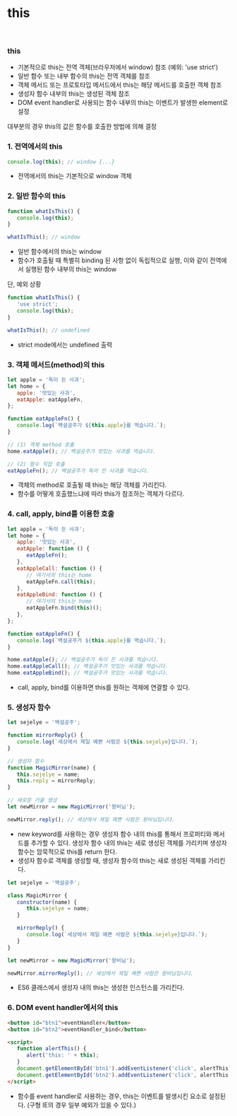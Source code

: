 # this

<br>

### this

-  기본적으로 this는 전역 객체(브라우저에서 window) 참조 (예외: 'use strict')
-  일반 함수 또는 내부 함수의 this는 전역 객체를 참조
-  객체 메서드 또는 프로토타입 메서드에서 this는 해당 메서드를 호출한 객체 참조
-  생성자 함수 내부의 this는 생성된 객체 참조
-  DOM event handler로 사용되는 함수 내부의 this는 이벤트가 발생한 element로 설정

대부분의 경우 this의 값은 함수를 호출한 방법에 의해 결정

### 1. 전역에서의 this

```js
console.log(this); // window {...}
```

-  전역에서의 this는 기본적으로 window 객체

### 2. 일반 함수의 this

```js
function whatIsThis() {
   console.log(this);
}

whatIsThis(); // window
```

-  일반 함수에서의 this는 window
-  함수가 호출될 때 특별히 binding 된 사항 없이 독립적으로 실행, 이와 같이 전역에서 실행된 함수 내부의 this는 window

단, 예외 상황

```js
function whatIsThis() {
   'use strict';
   console.log(this);
}

whatIsThis(); // undefined
```

-  strict mode에서는 undefined 출력

### 3. 객체 메서드(method)의 this

```js
let apple = '독이 든 사과';
let home = {
   apple: '맛있는 사과',
   eatApple: eatAppleFn,
};

function eatAppleFn() {
   console.log(`백설공주가 ${this.apple}를 먹습니다.`);
}

// (1) 객체 method 호출
home.eatApple(); // 백설공주가 맛있는 사과를 먹습니다.

// (2) 함수 직접 호출
eatAppleFn(); // 백설공주가 독이 든 사과를 먹습니다.
```

-  객체의 method로 호출될 때 this는 해당 객체를 가리킨다.
-  함수를 어떻게 호출했느냐에 따라 this가 참조하는 객체가 다르다.

### 4. call, apply, bind를 이용한 호출

```js
let apple = '독이 든 사과';
let home = {
   apple: '맛있는 사과',
   eatApple: function () {
      eatAppleFn();
   },
   eatAppleCall: function () {
      // 여기서의 this는 home
      eatAppleFn.call(this);
   },
   eatAppleBind: function () {
      // 여기서의 this는 home
      eatAppleFn.bind(this)();
   },
};

function eatAppleFn() {
   console.log(`백설공주가 ${this.apple}를 먹습니다.`);
}

home.eatApple(); // 백설공주가 독이 든 사과를 먹습니다.
home.eatAppleCall(); // 백설공주가 맛있는 사과를 먹습니다.
home.eatAppleBind(); // 백설공주가 맛있는 사과를 먹습니다.
```

-  call, apply, bind를 이용하면 this를 원하는 객체에 연결할 수 있다.

### 5. 생성자 함수

```js
let sejelye = '백설공주';

function mirrorReply() {
   console.log(`세상에서 제일 예쁜 사람은 ${this.sejelye}입니다.`);
}

// 생성자 함수
function MagicMirror(name) {
   this.sejelye = name;
   this.reply = mirrorReply;
}

// 새로운 거울 생성
let newMirror = new MagicMirror('왕비님');

newMirror.reply(); // 세상에서 제일 예쁜 사람은 왕비님입니다.
```

-  new keyword를 사용하는 경우 생성자 함수 내의 this를 통해서 프로퍼티와 메서드를 추가할 수 있다. 생성자 함수 내의 this는 새로 생성된 객체를 가리키며 생성자 함수는 암묵적으로 this를 return 한다.
-  생성자 함수로 객체를 생성할 때, 생성자 함수의 this는 새로 생성된 객체를 가리킨다.

```js
let sejelye = '백설공주';

class MagicMirror {
   constructor(name) {
      this.sejelye = name;
   }

   mirrorReply() {
      console.log(`세상에서 제일 예쁜 사람은 ${this.sejelye}입니다.`);
   }
}

let newMirror = new MagicMirror('왕비님');

newMirror.mirrorReply(); // 세상에서 제일 예쁜 사람은 왕비님입니다.
```

-  ES6 클래스에서 생성자 내의 this는 생성한 인스턴스를 가리킨다.

### 6. DOM event handler에서의 this

```html
<button id="btn1">eventHandler</button>
<button id="btn2">eventHandler_bind</button>

<script>
   function alertThis() {
      alert('this: ' + this);
   }
   document.getElementById('btn1').addEventListener('click', alertThis); // this: HTMLButtonElement
   document.getElementById('btn2').addEventListener('click', alertThis.bind(this)); // this: window
</script>
```

-  함수를 event handler로 사용하는 경우, this는 이벤트를 발생시킨 요소로 설정된다. (구형 IE의 경우 일부 예외가 있을 수 있다.)
